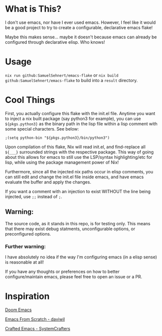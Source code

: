 # What is This?
I don't use emacs, nor have I ever used emacs. However, I feel like
it would be a good project to try to create a configurable, declarative
emacs flake!

Maybe this makes sense... maybe it doesn't because emacs can already
be configured through declarative elisp. Who knows!

# Usage
`nix run github:SamuelSehnert/emacs-flake`
or
`nix build github:SamuelSehnert/emacs-flake` to build into a `result` directory.

# Cool Things
First, you actually configure this flake with the init.el file. Anytime you want
to inject a nix built package (say python3 for example), you can use
`${pkgs.python3}` as the binary path in the lisp file within a lisp comment with
some special characters. See below:

```elisp
;(setq python-bin "${pkgs.python3}/bin/python3")
```

Upon compilation of this flake, Nix will read init.el, and find-replace all `${___}`
surrounded strings with the respective package. This way of going about this allows
for emacs to still use the LSP/syntax highlighting/etc for lisp, while using the
package management power of Nix!

Furthermore, since all the injected nix paths occur in elisp comments,
you can still edit and change the init.el file inside emacs, and have emacs
evaluate the buffer and apply the changes.

If you want a comment with an injection to exist WITHOUT the line being
injected, use `;;` instead of `;`.

## Warning:
The source code, as it stands in this repo, is for testing only.
This means that there may exist debug statments, unconfigurable options,
or preconfigured options.

### Further warning:
I have absolutely no idea if the way I'm configuring emacs (in a elisp sense)
is reasonable at all!

If you have any thoughts or preferences on how to better configure/maintain
emacs, please feel free to open an issue or a PR.

# Inspiration
[Doom Emacs](https://github.com/doomemacs/doomemacs)

[Emacs From Scratch - daviwil](https://github.com/daviwil/emacs-from-scratch)

[Crafted Emacs - SystemCrafters](https://github.com/SystemCrafters/crafted-emacs)
